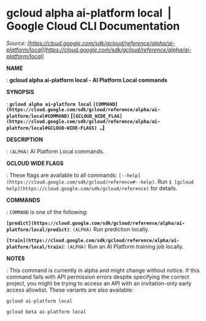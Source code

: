 # gcloud alpha ai-platform local  |  Google Cloud CLI Documentation

*Source: [https://cloud.google.com/sdk/gcloud/reference/alpha/ai-platform/local](https://cloud.google.com/sdk/gcloud/reference/alpha/ai-platform/local)*

**NAME**

: **gcloud alpha ai-platform local - AI Platform Local commands**

**SYNOPSIS**

: **`gcloud alpha ai-platform local` `[COMMAND](https://cloud.google.com/sdk/gcloud/reference/alpha/ai-platform/local#COMMAND)` [`[GCLOUD_WIDE_FLAG](https://cloud.google.com/sdk/gcloud/reference/alpha/ai-platform/local#GCLOUD-WIDE-FLAGS) …`]**

**DESCRIPTION**

: `(ALPHA)` AI Platform Local commands.

**GCLOUD WIDE FLAGS**

: These flags are available to all commands: `[--help](https://cloud.google.com/sdk/gcloud/reference#--help)`.
Run `$ [gcloud help](https://cloud.google.com/sdk/gcloud/reference)` for details.

**COMMANDS**

: ``COMMAND`` is one of the following:

**`[predict](https://cloud.google.com/sdk/gcloud/reference/alpha/ai-platform/local/predict)`**:
`(ALPHA)` Run prediction locally.

**`[train](https://cloud.google.com/sdk/gcloud/reference/alpha/ai-platform/local/train)`**:
`(ALPHA)` Run an AI Platform training job locally.

**NOTES**

: This command is currently in alpha and might change without notice. If this
command fails with API permission errors despite specifying the correct project,
you might be trying to access an API with an invitation-only early access
allowlist. These variants are also available:

```
gcloud ai-platform local
```

```
gcloud beta ai-platform local
```